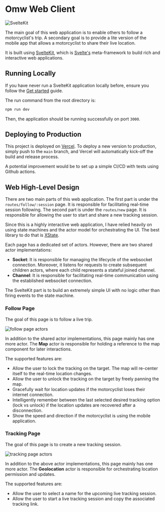 # Omw Web Client

![SvelteKit](https://res.cloudinary.com/fghurayri/image/upload/v1637940729/faisal.sh/lab/omw/web/sveltekit.png)

The main goal of this web application is to enable others to follow a motorcyclist's trip. A secondary goal is to provide a lite version of the mobile app that allows a motorcyclist to share their live location.

It is built using [SvelteKit](https://kit.svelte.dev), which is [Svelte's](https://svelte.dev) meta-framework to build rich and interactive web applications.

## Running Locally

If you have never run a SvelteKit application locally before, ensure you follow the [Get started](https://kit.svelte.dev/docs#introduction-getting-started) guide.

The run command from the root directory is: 

```sh
npm run dev
```

Then, the application should be running successfully on port `3000`.

## Deploying to Production

This project is deployed on [Vercel](https://vercel.com). To deploy a new version to production, simply push to the `main` branch, and Vercel will automatically kick-off the build and release process.

A potential improvement would be to set up a simple CI/CD with tests using Github actions.

## Web High-Level Design

There are two main parts of this web application. The first part is under the `routes/follow/:session` page. It is responsible for facilitating real-time session following. The second part is under the `routes/new` page. It is responsible for allowing the user to start and share a new tracking session.

Since this is a highly interactive web application, I have relied heavily on using state machines and the actor model for orchestrating the UI. The best library to do that is [XState](https://xstate.js.org/docs/).

Each page has a dedicated set of actors. However, there are two shared actor implementations:

- **Socket**: It is responsible for managing the lifecycle of the websocket connection. Moreover, it listens for requests to create subsequent children actors, where each child represents a stateful joined channel.
- **Channel**: It is responsible for facilitating real-time communication using the established websocket connection.

The SvelteKit part is to build an extremely simple UI with no logic other than firing events to the state machine.

### Follow Page

The goal of this page is to follow a live trip. 

![follow page actors](https://res.cloudinary.com/fghurayri/image/upload/v1637942105/faisal.sh/lab/omw/web/follow-actor.png)

In addition to the shared actor implementations, this page mainly has one more actor. The **Map** actor is responsible for holding a reference to the map component for later interactions. 

The supported features are:

- Allow the user to lock the tracking on the target. The map will re-center itself to the real-time location changes.
- Allow the user to unlock the tracking on the target by freely panning the map.
- Gracefully wait for location updates if the motorcyclist loses their internet connection.
- Intelligently remember between the last selected desired tracking option (lock vs unlock) if the location updates are recovered after a disconnection.
- Show the speed and direction if the motorcyclist is using the mobile application.

### Tracking Page

The goal of this page is to create a new tracking session.

![tracking page actors](https://res.cloudinary.com/fghurayri/image/upload/v1637942230/faisal.sh/lab/omw/web/track-actor.png)

In addition to the above actor implementations, this page mainly has one more actor. The **Geolocation** actor is responsible for orchestrating location permission and updates.

The supported features are:

- Allow the user to select a name for the upcoming live tracking session.
- Allow the user to start a live tracking session and copy the associated tracking link.
